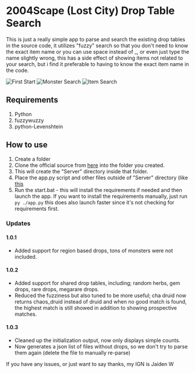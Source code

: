 # 2004Scape (Lost City) Drop Table Search

This is just a really simple app to parse and search the existing drop tables in the source code, it utilizes "fuzzy" search so that you don't need to know the exact item name or you can use space instead of _, or even just type the name slightly wrong, this has a side effect of showing items not related to your search, but i find it preferable to having to know the exact item name in the code.

![First Start](https://i.imgur.com/iLWhuIL.png)
![Monster Search](https://i.imgur.com/ZXPpGLr.png)
![Item Search](https://i.imgur.com/NoHermx.png)

## Requirements
1. Python
2. fuzzywuzzy
3. python-Levenshtein

## How to use
1. Create a folder
2. Clone the official source from [here](https://github.com/2004Scape/Server) into the folder you created.
3. This will create the "Server" directory inside that folder.
4. Place the app.py script and other files outside of "Server" directory (like [this](https://i.imgur.com/9UA5cQS.png)
5. Run the start.bat - this will install the requirements if needed and then launch the app. If you want to install the requirements manually, just run ``py ./app.py`` this does also launch faster since it's not checking for requirements first.

### Updates

#### 1.0.1 
- Added support for region based drops, tons of monsters were not included.

#### 1.0.2
- Added support for shared drop tables, including; random herbs, gem drops, rare drops, megarare drops.
- Reduced the fuzziness but also tuned to be more useful; cha druid now returns chaos_druid instead of druid and when no good match is found, the highest match is still showed in addition to showing prospective matches.

#### 1.0.3
- Cleaned up the initialization output, now only displays simple counts.
- Now generates a json list of files without drops, so we don't try to parse them again (delete the file to manually re-parse)

If you have any issues, or just want to say thanks, my IGN is Jaiden W
